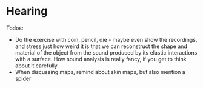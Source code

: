 # Hearing

Todos:

* Do the exercise with coin, pencil, die - maybe even show the recordings, and stress just how weird it is that we can reconstruct the shape and material of the object from the sound produced by its elastic interactions with a surface. How sound analysis is really fancy, if you get to think about it carefully.
* When discussing maps, remind about skin maps, but also mention a spider 